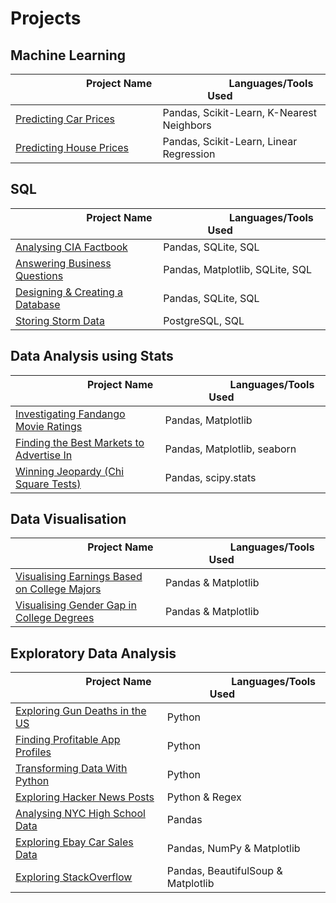 # Projects

## Machine Learning

| &nbsp; &nbsp; &nbsp; &nbsp; &nbsp; &nbsp; &nbsp; &nbsp; &nbsp; &nbsp; &nbsp; &nbsp; &nbsp; Project Name &nbsp; &nbsp; &nbsp; &nbsp; &nbsp; &nbsp; &nbsp; &nbsp; &nbsp; &nbsp; &nbsp; &nbsp; &nbsp;| &nbsp; &nbsp; &nbsp; &nbsp; &nbsp; &nbsp; &nbsp; &nbsp; &nbsp; &nbsp; &nbsp; Languages/Tools Used &nbsp; &nbsp; &nbsp; &nbsp; &nbsp; &nbsp; &nbsp; &nbsp;|
|-|-|
[Predicting Car Prices](Predicting%20Car%20Prices)| Pandas, Scikit-Learn, K-Nearest Neighbors
[Predicting House Prices](Predicting%20House%20Prices)| Pandas, Scikit-Learn, Linear Regression

## SQL

| &nbsp; &nbsp; &nbsp; &nbsp; &nbsp; &nbsp; &nbsp; &nbsp; &nbsp; &nbsp; &nbsp; &nbsp; &nbsp; Project Name &nbsp; &nbsp; &nbsp; &nbsp; &nbsp; &nbsp; &nbsp; &nbsp; &nbsp; &nbsp; &nbsp; &nbsp; &nbsp;| &nbsp; &nbsp; &nbsp; &nbsp; &nbsp; &nbsp; &nbsp; &nbsp; &nbsp; &nbsp; &nbsp; Languages/Tools Used &nbsp; &nbsp; &nbsp; &nbsp; &nbsp; &nbsp; &nbsp; &nbsp;|
|-|-|
[Analysing CIA Factbook](Analysing%20CIA%20Factbook)| Pandas, SQLite, SQL
[Answering Business Questions](Answering%20Business%20Questions)| Pandas, Matplotlib, SQLite, SQL
[Designing & Creating a Database](Designing%20&%20Creating%20a%20Database)|Pandas, SQLite, SQL
[Storing Storm Data](Storing%20Storm%20Data)| PostgreSQL, SQL

## Data Analysis using Stats

| &nbsp; &nbsp; &nbsp; &nbsp; &nbsp; &nbsp; &nbsp; &nbsp; &nbsp; &nbsp; &nbsp; &nbsp; &nbsp; Project Name &nbsp; &nbsp; &nbsp; &nbsp; &nbsp; &nbsp; &nbsp; &nbsp; &nbsp; &nbsp; &nbsp; &nbsp; &nbsp;| &nbsp; &nbsp; &nbsp; &nbsp; &nbsp; &nbsp; &nbsp; &nbsp; &nbsp; &nbsp; &nbsp; Languages/Tools Used &nbsp; &nbsp; &nbsp; &nbsp; &nbsp; &nbsp; &nbsp; &nbsp;|
|-|-|
[Investigating Fandango Movie Ratings](Investigating%20Fandango%20Movie%20Ratings)|Pandas, Matplotlib
[Finding the Best Markets to Advertise In](Finding%20the%20Best%20Markets%20to%20Advertise%20In)|Pandas, Matplotlib, seaborn
[Winning Jeopardy (Chi Square Tests)](Winning%20Jeopardy%20(Chi%20SQuare%20Tests))| Pandas, scipy.stats

## Data Visualisation

| &nbsp; &nbsp; &nbsp; &nbsp; &nbsp; &nbsp; &nbsp; &nbsp; &nbsp; &nbsp; &nbsp; &nbsp; &nbsp; Project Name &nbsp; &nbsp; &nbsp; &nbsp; &nbsp; &nbsp; &nbsp; &nbsp; &nbsp; &nbsp; &nbsp; &nbsp; &nbsp;| &nbsp; &nbsp; &nbsp; &nbsp; &nbsp; &nbsp; &nbsp; &nbsp; &nbsp; &nbsp; &nbsp; Languages/Tools Used &nbsp; &nbsp; &nbsp; &nbsp; &nbsp; &nbsp; &nbsp; &nbsp;|
|-|-|
[Visualising Earnings Based on College Majors](Visualising%20Earnings%20Based%20on%20College%20Majors)| Pandas & Matplotlib
[Visualising Gender Gap in College Degrees](Visualising%20Gender%20Gap%20in%20College%20Degrees)|Pandas & Matplotlib

## Exploratory Data Analysis

| &nbsp; &nbsp; &nbsp; &nbsp; &nbsp; &nbsp; &nbsp; &nbsp; &nbsp; &nbsp; &nbsp; &nbsp; &nbsp; Project Name &nbsp; &nbsp; &nbsp; &nbsp; &nbsp; &nbsp; &nbsp; &nbsp; &nbsp; &nbsp; &nbsp; &nbsp; &nbsp;| &nbsp; &nbsp; &nbsp; &nbsp; &nbsp; &nbsp; &nbsp; &nbsp; &nbsp; &nbsp; &nbsp; Languages/Tools Used &nbsp; &nbsp; &nbsp; &nbsp; &nbsp; &nbsp; &nbsp; &nbsp;|
|-|-|
[Exploring Gun Deaths in the US](Exploring%20Gun%20Deaths%20in%20the%20US/)|Python
[Finding Profitable App Profiles](Finding%20Profitable%20App%20Profiles%20for%20App%20Store%20&%20Google%20Play%20Store)|Python
[Transforming Data With Python](Transforming%20Data%20With%20Python/)|Python
[Exploring Hacker News Posts](Exploring%20Hacker%20News%20Posts)|Python & Regex
[Analysing NYC High School Data](Analysing%20NYC%20High%20School%20Data)|Pandas
[Exploring Ebay Car Sales Data](Exploring%20Ebay%20Car%20Sales%20Data)|Pandas, NumPy & Matplotlib
[Exploring StackOverflow](Exploring%20StackOverflow)|Pandas, BeautifulSoup & Matplotlib